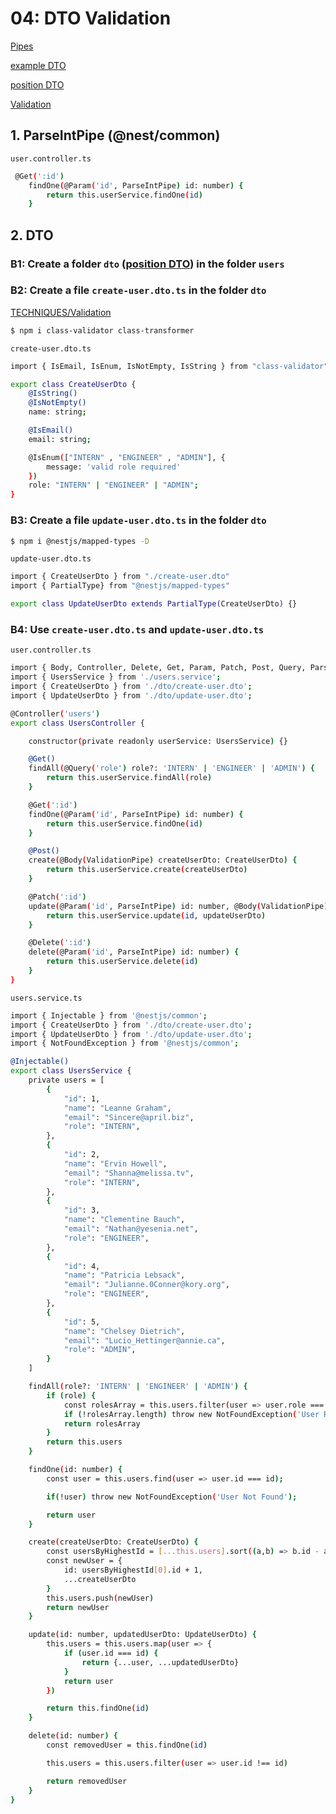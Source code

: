# 04: DTO Validation
[Pipes](https://docs.nestjs.com/pipes)

[example DTO](https://docs.nestjs.com/controllers#request-payloads)

[position DTO](https://docs.nestjs.com/modules#feature-modules)

[Validation](https://docs.nestjs.com/techniques/validation)

## 1. ParseIntPipe (@nest/common)
`user.controller.ts`
```bash
 @Get(':id')
    findOne(@Param('id', ParseIntPipe) id: number) {
        return this.userService.findOne(id)
    }
```
## 2. DTO
### B1: Create a folder `dto` ([position DTO](https://docs.nestjs.com/modules#feature-modules)) in the folder `users`
### B2: Create a file `create-user.dto.ts` in the folder `dto`
[TECHNIQUES/Validation](https://docs.nestjs.com/techniques/validation)
```bash
$ npm i class-validator class-transformer
```
`create-user.dto.ts`
```bash
import { IsEmail, IsEnum, IsNotEmpty, IsString } from "class-validator";

export class CreateUserDto {
    @IsString()
    @IsNotEmpty()
    name: string;

    @IsEmail()
    email: string;

    @IsEnum(["INTERN" , "ENGINEER" , "ADMIN"], {
        message: 'valid role required'
    })
    role: "INTERN" | "ENGINEER" | "ADMIN";
}
```
### B3: Create a file `update-user.dto.ts` in the folder `dto`
```bash
$ npm i @nestjs/mapped-types -D
```
`update-user.dto.ts`
```bash
import { CreateUserDto } from "./create-user.dto"
import { PartialType} from "@nestjs/mapped-types"

export class UpdateUserDto extends PartialType(CreateUserDto) {}
```
### B4: Use `create-user.dto.ts` and `update-user.dto.ts`
`user.controller.ts`
```bash
import { Body, Controller, Delete, Get, Param, Patch, Post, Query, ParseIntPipe, ValidationPipe } from '@nestjs/common';
import { UsersService } from './users.service';
import { CreateUserDto } from './dto/create-user.dto';
import { UpdateUserDto } from './dto/update-user.dto';

@Controller('users')
export class UsersController {

    constructor(private readonly userService: UsersService) {}

    @Get()
    findAll(@Query('role') role?: 'INTERN' | 'ENGINEER' | 'ADMIN') {
        return this.userService.findAll(role)
    }

    @Get(':id')
    findOne(@Param('id', ParseIntPipe) id: number) {
        return this.userService.findOne(id)
    }

    @Post()
    create(@Body(ValidationPipe) createUserDto: CreateUserDto) {
        return this.userService.create(createUserDto)
    }

    @Patch(':id')
    update(@Param('id', ParseIntPipe) id: number, @Body(ValidationPipe) updateUserDto: UpdateUserDto) {
        return this.userService.update(id, updateUserDto)
    }

    @Delete(':id')
    delete(@Param('id', ParseIntPipe) id: number) {
        return this.userService.delete(id)
    }
}
```
`users.service.ts`
```bash
import { Injectable } from '@nestjs/common';
import { CreateUserDto } from './dto/create-user.dto';
import { UpdateUserDto } from './dto/update-user.dto';
import { NotFoundException } from '@nestjs/common';

@Injectable()
export class UsersService {
    private users = [
        {
            "id": 1,
            "name": "Leanne Graham",
            "email": "Sincere@april.biz",
            "role": "INTERN",
        },
        {
            "id": 2,
            "name": "Ervin Howell",
            "email": "Shanna@melissa.tv",
            "role": "INTERN",
        },
        {
            "id": 3,
            "name": "Clementine Bauch",
            "email": "Nathan@yesenia.net",
            "role": "ENGINEER",
        },
        {
            "id": 4,
            "name": "Patricia Lebsack",
            "email": "Julianne.0Conner@kory.org",
            "role": "ENGINEER",
        },
        {
            "id": 5,
            "name": "Chelsey Dietrich",
            "email": "Lucio_Hettinger@annie.ca",
            "role": "ADMIN",
        }
    ]

    findAll(role?: 'INTERN' | 'ENGINEER' | 'ADMIN') {
        if (role) {
            const rolesArray = this.users.filter(user => user.role === role)
            if (!rolesArray.length) throw new NotFoundException('User Role Not Found')
            return rolesArray
        }
        return this.users
    }

    findOne(id: number) {
        const user = this.users.find(user => user.id === id);

        if(!user) throw new NotFoundException('User Not Found');

        return user
    }

    create(createUserDto: CreateUserDto) {
        const usersByHighestId = [...this.users].sort((a,b) => b.id - a.id)
        const newUser = {
            id: usersByHighestId[0].id + 1,
            ...createUserDto
        }
        this.users.push(newUser)
        return newUser
    }

    update(id: number, updatedUserDto: UpdateUserDto) {
        this.users = this.users.map(user => {
            if (user.id === id) {
                return {...user, ...updatedUserDto}
            }
            return user
        })

        return this.findOne(id)
    }

    delete(id: number) {
        const removedUser = this.findOne(id)

        this.users = this.users.filter(user => user.id !== id)

        return removedUser
    }
}
```


